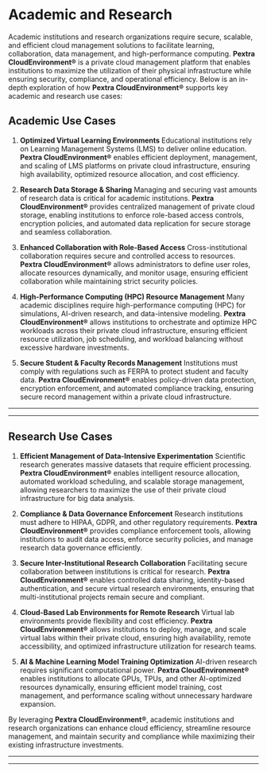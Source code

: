 # Academic and Research

Academic institutions and research organizations require secure, scalable, and efficient cloud management solutions to facilitate learning, collaboration, data management, and high-performance computing. **Pextra CloudEnvironment®** is a private cloud management platform that enables institutions to maximize the utilization of their physical infrastructure while ensuring security, compliance, and operational efficiency. Below is an in-depth exploration of how **Pextra CloudEnvironment®** supports key academic and research use cases:

## Academic Use Cases

1. **Optimized Virtual Learning Environments**
   Educational institutions rely on Learning Management Systems (LMS) to deliver online education. **Pextra CloudEnvironment®** enables efficient deployment, management, and scaling of LMS platforms on private cloud infrastructure, ensuring high availability, optimized resource allocation, and cost efficiency.

2. **Research Data Storage & Sharing**
   Managing and securing vast amounts of research data is critical for academic institutions. **Pextra CloudEnvironment®** provides centralized management of private cloud storage, enabling institutions to enforce role-based access controls, encryption policies, and automated data replication for secure storage and seamless collaboration.

3. **Enhanced Collaboration with Role-Based Access**
   Cross-institutional collaboration requires secure and controlled access to resources. **Pextra CloudEnvironment®** allows administrators to define user roles, allocate resources dynamically, and monitor usage, ensuring efficient collaboration while maintaining strict security policies.

4. **High-Performance Computing (HPC) Resource Management**
   Many academic disciplines require high-performance computing (HPC) for simulations, AI-driven research, and data-intensive modeling. **Pextra CloudEnvironment®** allows institutions to orchestrate and optimize HPC workloads across their private cloud infrastructure, ensuring efficient resource utilization, job scheduling, and workload balancing without excessive hardware investments.

5. **Secure Student & Faculty Records Management**
   Institutions must comply with regulations such as FERPA to protect student and faculty data. **Pextra CloudEnvironment®** enables policy-driven data protection, encryption enforcement, and automated compliance tracking, ensuring secure record management within a private cloud infrastructure.

---

---

## Research Use Cases

1. **Efficient Management of Data-Intensive Experimentation**
   Scientific research generates massive datasets that require efficient processing. **Pextra CloudEnvironment®** enables intelligent resource allocation, automated workload scheduling, and scalable storage management, allowing researchers to maximize the use of their private cloud infrastructure for big data analysis.

2. **Compliance & Data Governance Enforcement**
   Research institutions must adhere to HIPAA, GDPR, and other regulatory requirements. **Pextra CloudEnvironment®** provides compliance enforcement tools, allowing institutions to audit data access, enforce security policies, and manage research data governance efficiently.

3. **Secure Inter-Institutional Research Collaboration**
   Facilitating secure collaboration between institutions is critical for research. **Pextra CloudEnvironment®** enables controlled data sharing, identity-based authentication, and secure virtual research environments, ensuring that multi-institutional projects remain secure and compliant.

4. **Cloud-Based Lab Environments for Remote Research**
   Virtual lab environments provide flexibility and cost efficiency. **Pextra CloudEnvironment®** allows institutions to deploy, manage, and scale virtual labs within their private cloud, ensuring high availability, remote accessibility, and optimized infrastructure utilization for research teams.

5. **AI & Machine Learning Model Training Optimization**
   AI-driven research requires significant computational power. **Pextra CloudEnvironment®** enables institutions to allocate GPUs, TPUs, and other AI-optimized resources dynamically, ensuring efficient model training, cost management, and performance scaling without unnecessary hardware expansion.

By leveraging **Pextra CloudEnvironment®**, academic institutions and research organizations can enhance cloud efficiency, streamline resource management, and maintain security and compliance while maximizing their existing infrastructure investments.

---

---
